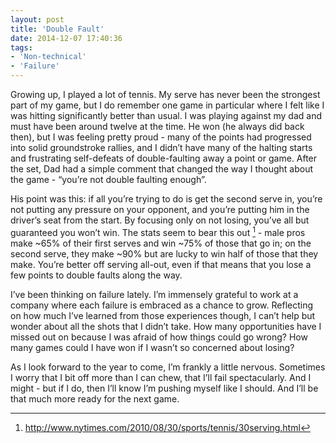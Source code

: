 ```yaml
---
layout: post
title: 'Double Fault'
date: 2014-12-07 17:40:36
tags:
- 'Non-technical'
- 'Failure'
---
```

Growing up, I played a lot of tennis. My serve has never been the strongest part of my game, but I do remember one game in particular where I felt like I was hitting significantly better than usual. I was playing against my dad and must have been around twelve at the time. He won (he always did back then), but I was feeling pretty proud - many of the points had progressed into solid groundstroke rallies, and I didn’t have many of the halting starts and frustrating self-defeats of double-faulting away a point or game. After the set, Dad had a simple comment that changed the way I thought about the game - “you’re not double faulting enough”.

His point was this: if all you’re trying to do is get the second serve in, you’re not putting any pressure on your opponent, and you’re putting him in the driver’s seat from the start. By focusing only on not losing, you’ve all but guaranteed you won’t win. The stats seem to bear this out [^1] - male pros make ~65% of their first serves and win ~75% of those that go in; on the second serve, they make ~90% but are lucky to win half of those that they make. You’re better off serving all-out, even if that means that you lose a few points to double faults along the way.

I’ve been thinking on failure lately. I’m immensely grateful to work at a company where each failure is embraced as a chance to grow. Reflecting on how much I’ve learned from those experiences though, I can’t help but wonder about all the shots that I didn’t take. How many opportunities have I missed out on because I was afraid of how things could go wrong? How many games could I have won if I wasn’t so concerned about losing?

As I look forward to the year to come, I’m frankly a little nervous. Sometimes I worry that I bit off more than I can chew, that I’ll fail spectacularly. And I might - but if I do, then I’ll know I’m pushing myself like I should. And I’ll be that much more ready for the next game.

[^1]: http://www.nytimes.com/2010/08/30/sports/tennis/30serving.html
